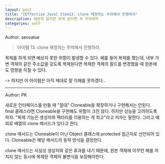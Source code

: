 ```yaml
---
layout: post
title: "[Effective Java] Item13. clone 재정의는 주의해서 진행하라"
description: 해본적 없지만 하게 된다면 꼭 주의하자
categories: self
---
```


Author: seovalue

> 아이템 13. clone 재정의는 주의해서 진행하라.

복제를 하게 되면 예상치 못한 위험이 발생할 수 있다. 예를 들어 복제를 했는데, 내부 가변 객체의 같은 주소값을 갖도록 복제된다면 복제한 객체의 필드를 변경했을 때 원본에도 영향을 미칠 수 있다.

-> 하지만 이 아이템은 아직 제대로 잘 이해를 못하겠다.. 

-----

Author: PK

새로운 인터페이스를 만들 때 "절대" Cloneable을 확장하거나 구현해서는 안된다. final 클래스라면 Cloneable을 구현해도 위험이 크진 않다. 하지만 성능을 고려하도록 하자. "복제 기능은 생성자와 팩터리를 이용하는 게 최고"라고 저자는 말한다. 그리고 예외로 배열의 clone 메서드가 있다고 한다.

clone 메서드는 Cloneable이 아닌 Object 클래스에 protected 접근자로 선언되어 있다. Cloneable은 해당 메서드의 동작 방식을 결정한다.

clone 메서드는 사실상 생성자와 같은 효과를 내기 때문에, 원본 객체에 아무런 해를 끼치지 않는 동시에 복제된 객체의 불변식을 보장해야한다.
